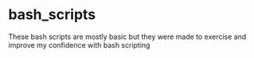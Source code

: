 # bash_scripts

These bash scripts are mostly basic but they were made to exercise and improve my confidence with bash scripting
